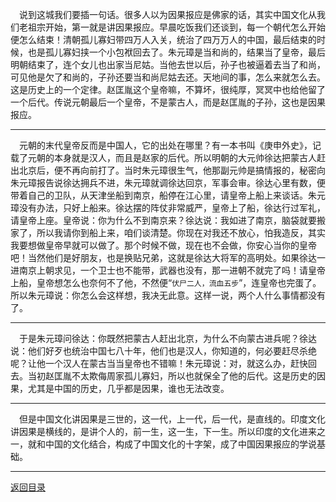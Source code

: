 &emsp;说到这城我们要插一句话。很多人以为因果报应是佛家的话，其实中国文化从我们老祖宗开始，第一就是讲因果报应。早晨吃饭我们还谈到，每一个朝代怎么开始便怎么结束！清朝孤儿寡妇带四万人入关，统治了四万万人的中国，最后结束的时候，也是孤儿寡妇挟一个小包袱回去了。朱元璋是当和尚的，结果当了皇帝，最后明朝结束了，连个女儿也出家当尼姑。当他去世以后，孙子也被逼着去当了和尚，可见他是欠了和尚的，子孙还要当和尚尼姑去还。天地间的事，怎么来就怎么去。这是历史上的一个定律。赵匡胤这个皇帝嘛，不算坏，很纯厚，冥冥中也给他留了一个后代。传说元朝最后一个皇帝，不是蒙古人，而是赵匡胤的子孙，这也是因果报应。
___
&emsp;元朝的末代皇帝反而是中国人，它的出处在哪里？有一本书叫《庚申外史》，记载了元朝的本身就是汉人，而且是赵家的后代。所以明朝的大元帅徐达把蒙古人赶出北京后，便不再向前打了。当时朱元璋很生气，他那副元帅是搞情报的，秘密向朱元璋报告说徐达拥兵不进，朱元璋就调徐达回京，军事会审。徐达心里有数，便带着自己的卫队，从天津坐船到南京，船停在江心里，请皇帝上船上来谈话。朱元璋没有办法，只好上船来。徐达摆的阵仗非常威严，皇帝上了船，徐达行过军礼，请皇帝上座。皇帝说：你为什么不到南京来？徐达说：我如进了南京，脑袋就要搬家了，所以我请你到船上来，咱们谈清楚。你现在对我还不放心，怕我造反，其实我要想做皇帝早就可以做了。那个时候不做，现在也不会做，你安心当你的皇帝吧！当然他们是好朋友，也是换贴兄弟，这就是徐达大将军的高明处。如果徐达一进南京上朝求见，一个卫士也不能带，武器也没有，那一进朝不就完了吗！请皇帝上船，皇帝想怎么也奈何不了他，不然便“``伏尸二人，流血五步``”，连皇帝也完蛋了。所以朱元璋说：你怎么会这样想，我决无此意。这样一说，两个人什么事情都没有了。
___
&emsp;于是朱元璋问徐达：你既然把蒙古人赶出北京，为什么不向蒙古进兵呢？徐达说：他们好歹也统治中国七八十年，他们也是汉人，你知道的，何必要赶尽杀绝呢？让他一个汉人在蒙古当当皇帝也不错嘛！朱元璋说：对，就这么办，赶快回去。当初赵匡胤不太欺侮周家孤儿寡妇，所以也就保全了他的后代。这是历史的因果，尤其是中国的历史，几乎都是因果，谁也无法改变。
___
&emsp;但是中国文化讲因果是三世的，这一代，上一代，后一代，是直线的。印度文化讲因果是横线的，是讲个人的，前一生，这一生，下一生。所以印度的文化进来之一，就和中国的文化结合，构成了中国文化的十字架，成了中国因果报应的学说基础。
___
[返回目录](../../master/README.md#目录)